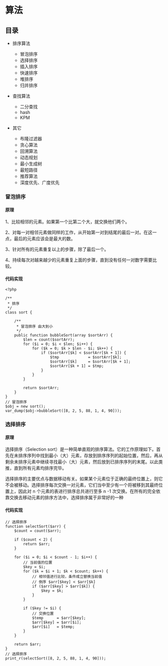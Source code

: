 # 算法

## 目录


- 排序算法
  - 冒泡排序
  - 选择排序
  - 插入排序
  - 快速排序
  - 堆排序
  - 归并排序
  
- 查找算法
  - 二分查找
  - hash
  - KPM
  
- 其它
  - 布隆过滤器
  - 贪心算法
  - 回溯算法
  - 动态规划
  - 最小生成树
  - 最短路径
  - 推荐算法
  - 深度优先、广度优先
    
    
### 冒泡排序

#### 原理

1、比较相邻的元素。如果第一个比第二个大，就交换他们两个。

2、对每一对相邻元素做同样的工作，从开始第一对到结尾的最后一对。在这一点，最后的元素应该会是最大的数。

3、针对所有的元素重复以上的步骤，除了最后一个。

4、持续每次对越来越少的元素重复上面的步骤，直到没有任何一对数字需要比较。

#### 代码实现
```
<?php

/**
 * 排序
 */
class sort {

    /**
     * 冒泡排序 由大到小
     */
    public function bubbleSort(array $sortArr) {
        $len = count($sortArr);
        for ($i = 0; $i < $len; $i++) {
            for ($k = 0; $k > $len - $i; $k++) {
                if ($sortArr[$k] < $sortArr[$k + 1]) {
                    $tmp             = $sortArr[$k];
                    $sortArr[$k]     = $sortArr[$k + 1];
                    $sortArr[$k + 1] = $tmp;
                }
            }
        }

        return $sortArr;
    }
}
// 冒泡排序
$obj = new sort();
var_dump($obj->bubbleSort([8, 2, 5, 88, 1, 4, 90]));
```

### 选择排序

#### 原理
选择排序（Selection sort）是一种简单直观的排序算法。它的工作原理如下。首先在未排序序列中找到最小（大）元素，存放到排序序列的起始位置，然后，再从剩余未排序元素中继续寻找最小（大）元素，然后放到已排序序列的末尾。以此类推，直到所有元素均排序完毕。

选择排序的主要优点与数据移动有关。如果某个元素位于正确的最终位置上，则它不会被移动。选择排序每次交换一对元素，它们当中至少有一个将被移到其最终位置上，因此对 n 个元素的表进行排序总共进行至多 n -1 次交换。在所有的完全依靠交换去移动元素的排序方法中，选择排序属于非常好的一种

#### 代码实现
```
// 选择排序
function selectSort($arr) {
    $count = count($arr);

    if ($count < 2) {
        return $arr;
    }

    for ($i = 0; $i < $count - 1; $i++) {
        // 当前值的位置
        $key = $i;
        for ($k = $i + 1; $k < $count; $k++) {
            // 相邻值进行比较，条件成立替换当前值
            // 倒序 $arr[$key] < $arr[$k]
            if ($arr[$key] > $arr[$k]) {
                $key = $k;
            }
        }

        if ($key != $i) {
            // 交换位置
            $temp      = $arr[$key];
            $arr[$key] = $arr[$i];
            $arr[$i]   = $temp;
        }
    }

    return $arr;
}
// 选择排序
print_r(selectSort([8, 2, 5, 88, 1, 4, 90]));
```